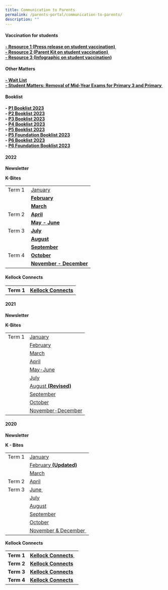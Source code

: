```yaml
---
title: Communication to Parents
permalink: /parents-portal/communication-to-parents/
description: ""
---
```

<h4><strong>Vaccination for students</strong></h4>
<p><strong><a href="/files/Resource%201%20Press%20Release%20on%20Vaccination%20Exercise%20for%20Students.pdf" target="_blank" rel="noopener">- Resource 1 (Press release on student vaccination)&nbsp;</a><br /><a href="/files/Resource%202%20Parent%20Kit%20on%20Student%20Vaccination%20Exercise.pdf" target="">- Resource 2 (Parent Kit on student vaccination)&nbsp;</a><br /><a href="/files/Resource%203%20One%20page%20Infographic%20on%20Student%20Vaccination%20Exercise.pdf" target="">- Resource 3 (Infographic on student vaccination)</a></strong></p>
<h4><strong>Other Matters</strong></h4>
<p><strong><a href="/files/Wait%20LIst.pdf" target="_blank" rel="noopener">- Wait List</a><br /><a href="/chijkellock/student-matters" target="_blank" rel="noopener">- Student Matters: Removal of Mid-Year Exams for Primary 3 and Primary&nbsp;</a></strong></p>
<h4><strong>Booklist</strong></h4>
<p><strong>-&nbsp;<a href="/files/CKLK%20NEW%20P1%20BOOKLIST.pdf" target="">P1 Booklist 2023</a><br />-&nbsp;<a href="/files/CKLK%20P2%20BOOKLIST%202023.pdf" target="_blank" rel="noopener">P2 Booklist 2023</a><br />-&nbsp;<a href="/files/P3%20BOOKLIST%202023.pdf" target="_blank" rel="noopener">P3 Booklist 2023</a><br />-&nbsp;<a href="/files/P4%20BOOKLIST%202023.pdf" target="">P4 Booklist 2023</a><br />-&nbsp;<a href="/files/P5%20BOOKLIST%202023.pdf" target="">P5 Booklist 2023</a><br />-&nbsp;<a href="/files/P5%20(FDN)%20BOOKLIST%202023.pdf" target="_blank" rel="noopener">P5 Foundation Booklist 2023</a><br />-&nbsp;<a href="/files/P6%20BOOKLIST%202023.pdf" target="_blank" rel="noopener">P6 Booklist 2023</a><br />-&nbsp;<a href="/files/P6%20(FDN)%20P6%20BOOKLIST%202023.pdf" target="_blank" rel="noopener">P6 Foundation Booklist 2023</a></strong></p>
<h4><strong>2022</strong></h4>
<p><strong>Newsletter</strong></p>
<p><strong>K-Bites</strong></p>
<table>
<tbody>
<tr>
<td>Term 1</td>
<td><a href="/files/Kbites%20Jan%202022.pdf" target="">January</a></td>
</tr>
<tr>
<td>&nbsp;</td>
<td><a href="/files/Kbites%20FEB%202022.pdf" target="_blank" rel="noopener"><strong>February</strong></a></td>
</tr>
<tr>
<td>&nbsp;</td>
<td><a href="/files/Kbites%20MAR%202022.pdf" target=""><strong>March</strong></a></td>
</tr>
<tr>
<td>Term 2</td>
<td><a href="/files/Kbites%20APR%202022_updated%20on%2029%20Mar.pdf" target=""><strong>April</strong></a></td>
</tr>
<tr>
<td>&nbsp;</td>
<td><a href="/files/Kbites%20MAY%20%20JUN%202022_updated%20on%2027%20Apr.pdf" target=""><strong>May - June</strong></a></td>
</tr>
<tr>
<td>Term 3</td>
<td><a href="/files/Kbites%20JUL%202022_updated%20on%2029%20June_FINAL.pdf" target="_blank" rel="noopener"><strong>July</strong></a></td>
</tr>
<tr>
<td>&nbsp;</td>
<td><a href="/files/Kbites%20AUG%202022_updated%20on%2028Jul_FINAL.pdf" target="_blank" rel="noopener"><strong>August</strong></a></td>
</tr>
<tr>
<td>&nbsp;</td>
<td><a href="/files/Kbites%20SEP%202022_updated%20on%2030%20Aug_FINAL.pdf" target="_blank" rel="noopener"><strong>September</strong></a></td>
</tr>
<tr>
<td>Term 4&nbsp;</td>
<td><a href="/files/Kbites%20Oct%202022_updated%20on%2030%20Sep%201.pdf" target="_blank" rel="noopener"><strong>October</strong></a></td>
</tr>
<tr>
<td>&nbsp;</td>
<td><a href="/files/Kbites%20NOVDEC%202022_updated%20on%2028%20Oct%20v2.pdf" target="_blank" rel="noopener"><strong>November - December</strong></a></td>
</tr>
</tbody>
</table>
<h4><strong>Kellock Connects</strong></h4>
<table>
<tbody>
<tr>
<th>Term 1</th>
<th><a href="/files/KCONNECTS%202022%20Issue%201%202.pdf" target="_blank" rel="noopener">Kellock Connects</a></th>
</tr>
</tbody>
</table>
<h4><strong>2021</strong></h4>
<p><strong>Newsletter</strong></p>
<p><strong>K-Bites</strong></p>
<table>
<tbody>
<tr>
<td>Term 1</td>
<td><a href="/files/Kbites%20Jan%202021.pdf">January</a>&nbsp;</td>
</tr>
<tr>
<td>&nbsp;</td>
<td><a href="/files/Kbites%20Feb%202021_updated%20on%2028Jan_Final.pdf" target="">February</a></td>
</tr>
<tr>
<td>&nbsp;</td>
<td><a href="/files/March.pdf" target="">March</a></td>
</tr>
<tr>
<td>&nbsp;</td>
<td><a href="/files/April.pdf" target="">April</a></td>
</tr>
<tr>
<td>&nbsp;</td>
<td><a href="/files/Kbites%20May-June2021_Final.pdf" target="">May-June</a></td>
</tr>
<tr>
<td>&nbsp;</td>
<td><a href="/files/Kbites%20July.pdf" target="">July</a></td>
</tr>
<tr>
<td>&nbsp;</td>
<td><a href="/files/Kbites%20August%202021_updated%20on%2030July.pdf" target="">August&nbsp;<strong>(Revised)</strong></a></td>
</tr>
<tr>
<td>&nbsp;</td>
<td><a href="/files/Kbites%20September%202021_edited%20on%2031%20Aug.pdf" target="">September</a></td>
</tr>
<tr>
<td>&nbsp;</td>
<td><a href="/files/2021/Kbites%20October%202021_updated_29Sep.pdf" target="">October</a></td>
</tr>
<tr>
<td>&nbsp;</td>
<td><a href="/files/Kbites%20NovDec%202021%201.pdf" target="">November-December</a></td>
</tr>
</tbody>
</table>
<h4><strong>2020</strong></h4>
<div>
<p><strong>Newsletter</strong></p>
</div>
<div>
<p><strong>K - Bites</strong></p>
</div>
<table>
<tbody>
<tr>
<td>Term 1</td>
<td><a href="/files/Kbites%20January%202020.pdf">January</a></td>
</tr>
<tr>
<td>&nbsp;</td>
<td><a href="/files/Updated_Kbites%20February%202020.pdf">February&nbsp;<strong>(Updated)</strong></a></td>
</tr>
<tr>
<td>&nbsp;</td>
<td><a href="/files/Kbites%20March%202020.pdf">March</a></td>
</tr>
<tr>
<td>Term 2</td>
<td><a href="/files/Kbites%20April%202020.pdf">April</a></td>
</tr>
<tr>
<td>Term 3</td>
<td><a href="/files/Kbites%20June%202020.pdf">June&nbsp;</a></td>
</tr>
<tr>
<td>&nbsp;</td>
<td><a href="/files/Kbites%20July%202020.pdf">July</a></td>
</tr>
<tr>
<td>&nbsp;</td>
<td><a href="/files/Kbites%20August%202020.pdf">August</a></td>
</tr>
<tr>
<td>&nbsp;</td>
<td><a href="/files/Kbites%20September%202020_31%20Aug_Final.pdf">September</a></td>
</tr>
<tr>
<td>&nbsp;</td>
<td><a href="/files/Kbites%20October%202020.pdf">October</a></td>
</tr>
<tr>
<td>&nbsp;</td>
<td><a href="/files/Kbites%20November%20&amp;%20December%202020%20(1).pdf">November &amp; December&nbsp;</a></td>
</tr>
</tbody>
</table>
<p><strong>Kellock Connects</strong></p>
<table>
<tbody>
<tr>
<th>Term 1</th>
<th><a href="/files/K-Connects%20Draft%207.pdf">Kellock Connects&nbsp;</a>&nbsp;</th>
</tr>
<tr>
<td><strong>Term 2</strong></td>
<td><a href="/files/K-Connects%20Issue%202.pdf"><strong>Kellock Connects</strong></a></td>
</tr>
<tr>
<td><strong>Term 3</strong></td>
<td><a href="/files/K-Connects%20Issue%203%20Final.pdf"><strong>Kellock Connects</strong></a></td>
</tr>
<tr>
<td><strong>Term 4</strong></td>
<td><a href="/files/K-Connects%20Issue%204-compressed.pdf"><strong>Kellock Connects</strong></a></td>
</tr>
</tbody>
</table>